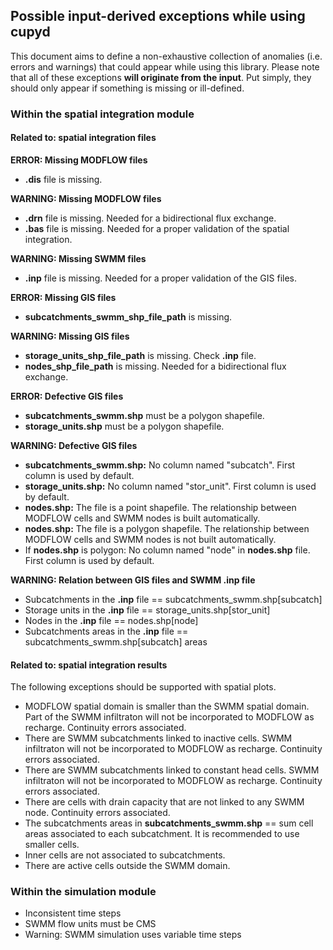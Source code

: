 ## Possible input-derived exceptions while using cupyd

This document aims to define a non-exhaustive collection of anomalies
(i.e. errors and warnings) that could appear while using this library.
Please note that all of these exceptions **will originate from the input**.
Put simply, they should only appear if something is missing or ill-defined.

### Within the spatial integration module

#### Related to: spatial integration files

**ERROR: Missing MODFLOW files**
- **.dis** file is missing.

**WARNING: Missing MODFLOW files**
- **.drn** file is missing. Needed for a bidirectional flux exchange.
- **.bas** file is missing. Needed for a proper validation of the spatial integration.

**WARNING: Missing SWMM files**
- **.inp** file is missing. Needed for a proper validation of the GIS files.

**ERROR: Missing GIS files**
- **subcatchments_swmm_shp_file_path** is missing.

**WARNING: Missing GIS files**
- **storage_units_shp_file_path** is missing. Check **.inp** file.
- **nodes_shp_file_path** is missing. Needed for a bidirectional flux exchange.

**ERROR: Defective GIS files**
- **subcatchments_swmm.shp** must be a polygon shapefile.
- **storage_units.shp** must be a polygon shapefile.

**WARNING: Defective GIS files**
- **subcatchments_swmm.shp:** No column named "subcatch".
  First column is used by default.
- **storage_units.shp:** No column named "stor_unit".
  First column is used by default.
- **nodes.shp:** The file is a point shapefile.
  The relationship between MODFLOW cells and SWMM nodes is built automatically.
- **nodes.shp:** The file is a polygon shapefile.
  The relationship between MODFLOW cells and SWMM nodes is not built automatically.
- If **nodes.shp** is polygon: No column named "node" in **nodes.shp** file.
  First column is used by default.

**WARNING: Relation between GIS files and SWMM .inp file**
- Subcatchments in the **.inp** file == subcatchments_swmm.shp[subcatch]
- Storage units in the **.inp** file == storage_units.shp[stor_unit]
- Nodes in the **.inp** file == nodes.shp[node]
- Subcatchments areas in the **.inp** file == subcatchments_swmm.shp[subcatch] areas

#### Related to: spatial integration results

The following exceptions should be supported with spatial plots.

- MODFLOW spatial domain is smaller than the SWMM spatial domain.
  Part of the SWMM infiltraton will not be incorporated to MODFLOW as recharge. Continuity errors associated.
- There are SWMM subcatchments linked to inactive cells.
  SWMM infiltraton will not be incorporated to MODFLOW as recharge. Continuity errors associated.
- There are SWMM subcatchments linked to constant head cells.
  SWMM infiltraton will not be incorporated to MODFLOW as recharge. Continuity errors associated.
- There are cells with drain capacity that are not linked to any SWMM node. Continuity errors associated.
- The subcatchments areas in **subcatchments_swmm.shp** == sum cell areas associated to each subcatchment.
  It is recommended to use smaller cells.
- Inner cells are not associated to subcatchments.
- There are active cells outside the SWMM domain.

### Within the simulation module

- Inconsistent time steps
- SWMM flow units must be CMS
- Warning: SWMM simulation uses variable time steps
